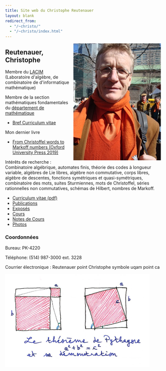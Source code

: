 ```yaml
---
title: Site web du Christophe Reutenauer
layout: blank
redirect_from:
  - "/~christo/"
  - "/~christo/index.html"
---
```


<img align="Right" src="images/DSC03933petit.jpg">

## Reutenauer, Christophe

Membre du [LACIM](https://lacim.uqam.ca) <br>
(Laboratoire d'algèbre, de combinatoire de d'informatique mathématique)

Membre de la section mathématiques fondamentales du [département de mathématique](http://www.math.uqam.ca/)

- [Bref Curriculum vitae](CV%20bref%202016.pdf)

Mon dernier livre

- [From Christoffel words to Markoff numbers (Oxford University Press 2019)](https://global.oup.com/academic/product/from-christoffel-words-to-markoff-numbers-9780198827542?cc=ca&lang=en&)

Intérêts de recherche : Combinatoire algébrique, automates finis, théorie des
codes à longueur variable, algèbres de Lie libres, algèbre non commutative,
corps libres, algèbre de descentes, fonctions symétriques et quasi-symétriques,
combinatoire des mots, suites Sturmiennes, mots de Christoffel, séries
rationnelles non commutatives, schémas de Hilbert, nombres de Markoff.

- [Curriculum vitae (pdf)](CV.pdf)
- [Publications](pubs.html)
- [Exposés](Exposes.html)
- [Cours](cours.html)
- [Notes de Cours](notesdecours.html)
- [Photos](Photos)


### Coordonnées

Bureau: PK-4220

Téléphone: (514) 987-3000 ext. 3228

Courrier électronique : Reutenauer point Christophe symbole uqam point ca

<img height="300" align="center" src="images/Pythagore2.png">
